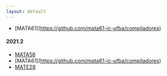 ```yaml
---
layout: default
---
```


+ [MATA61[(https://github.com/mata61-ic-ufba/compiladores)

#### 2021.2

+ [MATA56](https://github.com/mata56-ic-ufba/paradigmas)
+ [MATA61[(https://github.com/mata61-ic-ufba/compiladores)
+ [MATE28](https://github.com/mate28-ic-ufba/turma-20212)

